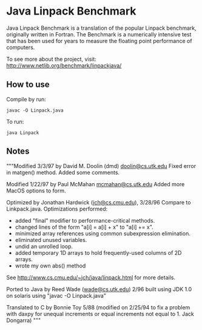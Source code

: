 # Java Linpack Benchmark

Java Linpack Benchmark is a translation of the popular Linpack benchmark, originally written in Fortran. The Benchmark is a numerically intensive test that has been used for years to measure the floating point performance of computers.

To see more about the project, visit:
http://www.netlib.org/benchmark/linpackjava/


## How to use

Compile by run:

    javac -O Linpack.java

To run:

    java Linpack

## Notes

"""Modified 3/3/97 by David M. Doolin (dmd) doolin@cs.utk.edu
Fixed error in matgen() method. Added some comments.

Modified 1/22/97 by Paul McMahan mcmahan@cs.utk.edu
Added more MacOS options to form.

Optimized by Jonathan Hardwick (jch@cs.cmu.edu), 3/28/96
Compare to Linkpack.java.
Optimizations performed:

 - added "final" modifier to performance-critical methods.
 - changed lines of the form "a[i] = a[i] + x" to "a[i] += x".
 - minimized array references using common subexpression elimination.
 - eliminated unused variables.
 - undid an unrolled loop.
 - added temporary 1D arrays to hold frequently-used columns of 2D arrays.
 - wrote my own abs() method

See http://www.cs.cmu.edu/~jch/java/linpack.html for more details.


Ported to Java by Reed Wade  (wade@cs.utk.edu) 2/96
built using JDK 1.0 on solaris
using "javac -O Linpack.java"


Translated to C by Bonnie Toy 5/88
  (modified on 2/25/94  to fix a problem with daxpy  for
   unequal increments or equal increments not equal to 1.
     Jack Dongarra)
"""